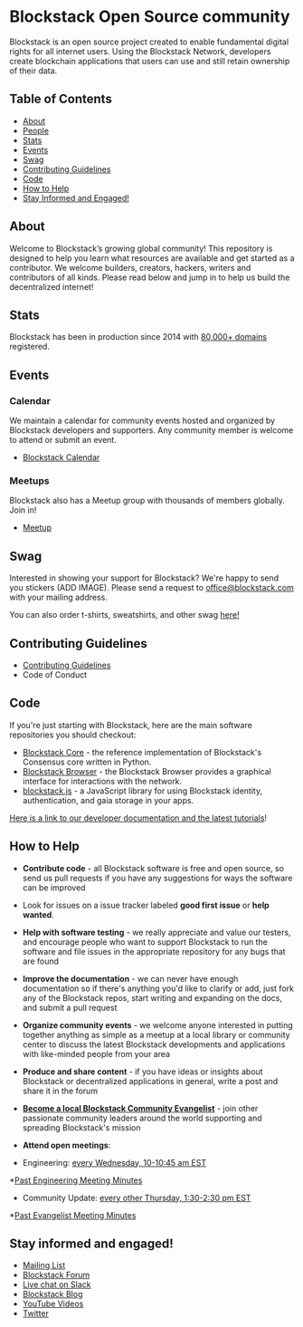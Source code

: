 # Blockstack Open Source community

Blockstack is an open source project created to enable fundamental digital rights for all internet users. Using the Blockstack Network, developers create blockchain applications that users can use and still retain ownership of their data.

## Table of Contents

- [About](#about)
- [People](#people)
- [Stats](#stats)
- [Events](#events)
- [Swag](#swag)
- [Contributing Guidelines](#contributing-guidelines)
- [Code](#code)
- [How to Help](#how-to-help)
- [Stay Informed and Engaged!](#stay-informed-and-engaged)


## About

Welcome to Blockstack’s growing global community! This repository is designed to help you learn what resources are available and get started as a contributor. We welcome builders, creators, hackers, writers and contributors of all kinds. Please read below and jump in to help us build the decentralized internet!


## Stats

Blockstack has been in production since 2014 with [80,000+ domains](https://explorer.blockstack.org/) registered.

## Events

### Calendar

We maintain a calendar for community events hosted and organized by Blockstack developers and supporters. Any community member is welcome to attend or submit an event.

* [Blockstack Calendar](https://community.blockstack.org/events)

### Meetups

Blockstack also has a Meetup group with thousands of members globally. Join in!

* [Meetup](https://meetup.com/pro/blockstack)


## Swag

Interested in showing your support for Blockstack? We're happy to send you stickers (ADD IMAGE). Please send a request to <office@blockstack.com> with your mailing address.

You can also order t-shirts, sweatshirts, and other swag [here!](https://blockstack.myshopify.com/collections/all)

## Contributing Guidelines

* [Contributing Guidelines](CONTRIBUTING.md)
* Code of Conduct

## Code

If you're just starting with Blockstack, here are the main software repositories you should checkout:

- [Blockstack Core](https://github.com/blockstack/blockstack-core) - the reference implementation of Blockstack's Consensus core written in Python.
- [Blockstack Browser](https://github.com/blockstack/blockstack-browser) - the Blockstack Browser provides a graphical interface for interactions with the network.
- [blockstack.js](https://github.com/blockstack/blockstack.js) - a JavaScript library for using Blockstack identity, authentication, and gaia storage in your apps.

[Here is a link to our developer documentation and the latest tutorials](https://docs.blockstack.org/browser/hello-blockstack.html)!


## How to Help

- **Contribute code** - all Blockstack software is free and open source, so send us pull requests if you have any suggestions for ways the software can be improved
* Look for issues on a issue tracker labeled **good first issue** or **help wanted**.
- **Help with software testing** - we really appreciate and value our testers, and encourage people who want to support Blockstack to run the software and file issues in the appropriate repository for any bugs that are found
- **Improve the documentation** - we can never have enough documentation so if there's anything you'd like to clarify or add, just fork any of the Blockstack repos, start writing and expanding on the docs, and submit a pull request
- **Organize community events** - we welcome anyone interested in putting together anything as simple as a meetup at a local library or community center to discuss the latest Blockstack developments and applications with like-minded people from your area
- **Produce and share content** - if you have ideas or insights about Blockstack or decentralized applications in general, write a post and share it in the forum
- **[Become a local Blockstack Community Evangelist](https://community.blockstack.org/evangelists)** - join other passionate community leaders around the world supporting and spreading Blockstack's mission

- **Attend open meetings**:

- Engineering: [every Wednesday, 10-10:45 am EST](https://community.blockstack.org/events#start_date=2019-01-01&view=month)

*[Past Engineering Meeting Minutes](https://forum.blockstack.org/search?q=%22engineering%20meeting%22%20order%3Alatest)

- Community Update: [every other Thursday, 1:30-2:30 pm EST](https://community.blockstack.org/events#start_date=2019-01-01&view=month)

*[Past Evangelist Meeting Minutes](https://forum.blockstack.org/search?q=evangelist%20meeting%20order%3Alatest)

## Stay informed and engaged!

- [Mailing List](https://blockstack.org/signup)
- [Blockstack Forum](http://forum.blockstack.org)
- [Live chat on Slack](http://chat.blockstack.org/)
- [Blockstack Blog](https://blockstack.org/blog)
- [YouTube Videos](https://www.youtube.com/channel/UC3J2iHnyt2JtOvtGVf_jpHQ)
- [Twitter](https://twitter.com/blockstack)
